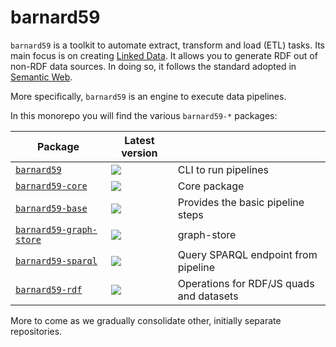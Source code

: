 # barnard59

`barnard59` is a toolkit to automate extract, transform and load (ETL) tasks. Its main focus is on creating [Linked Data](http://linked-data-training.zazuko.com/). It allows you to generate RDF out of non-RDF data sources. In doing so, it follows the standard adopted in [Semantic Web](https://www.w3.org/standards/semanticweb/).

More specifically, `barnard59` is an engine to execute data pipelines.

In this monorepo you will find the various `barnard59-*` packages:

| Package                                  | Latest version                                                                                  |                                          |
|------------------------------------------|-------------------------------------------------------------------------------------------------|------------------------------------------|
| [`barnard59`](packages/cli)              | [![](https://badge.fury.io/js/barnard59.svg)](https://npm.im/barnard59)                         | CLI to run pipelines                     |
| [`barnard59-core`](packages/core)        | [![](https://badge.fury.io/js/barnard59-core.svg)](https://npm.im/barnard59-core)               | Core package                             |
| [`barnard59-base`](packages/base)        | [![](https://badge.fury.io/js/barnard59-base.svg)](https://npm.im/barnard59-base)               | Provides the basic pipeline steps        |
| [`barnard59-graph-store`](packages/base) | [![](https://badge.fury.io/js/barnard59-graph-store.svg)](https://npm.im/barnard59-graph-store) | graph-store                              |
| [`barnard59-sparql`](packages/sparql)    | [![](https://badge.fury.io/js/barnard59-sparql.svg)](https://npm.im/barnard59-sparql)           | Query SPARQL endpoint from pipeline      |
| [`barnard59-rdf`](packages/rdf)          | [![](https://badge.fury.io/js/barnard59-rdf.svg)](https://npm.im/barnard59-rdf)                 | Operations for RDF/JS quads and datasets |

More to come as we gradually consolidate other, initially separate repositories.
